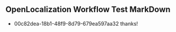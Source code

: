 ## OpenLocalization Workflow Test MarkDown
* 00c82dea-18b1-48f9-8d79-679ea597aa32 thanks!

<!--HONumber=Sep16_HO1-->


